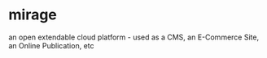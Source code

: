 # mirage
an open extendable cloud platform - used as a CMS, an E-Commerce Site, an Online Publication, etc
